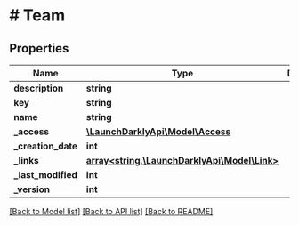 # # Team

## Properties

Name | Type | Description | Notes
------------ | ------------- | ------------- | -------------
**description** | **string** |  | [optional]
**key** | **string** |  | [optional]
**name** | **string** |  | [optional]
**_access** | [**\LaunchDarklyApi\Model\Access**](Access.md) |  | [optional]
**_creation_date** | **int** |  | [optional]
**_links** | [**array<string,\LaunchDarklyApi\Model\Link>**](Link.md) |  | [optional]
**_last_modified** | **int** |  | [optional]
**_version** | **int** |  | [optional]

[[Back to Model list]](../../README.md#models) [[Back to API list]](../../README.md#endpoints) [[Back to README]](../../README.md)
